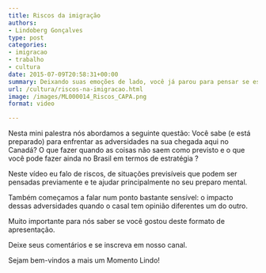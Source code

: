 ```yaml
---
title: Riscos da imigração
authors:
- Lindoberg Gonçalves
type: post
categories:
- imigracao
- trabalho
- cultura
date: 2015-07-09T20:58:31+00:00
summary: Deixando suas emoções de lado, você já parou para pensar se está realmente pronto para o que vai encontrar no Canadá?
url: /cultura/riscos-na-imigracao.html
image: /images/ML000014_Riscos_CAPA.png
format: video

---
```

Nesta mini palestra nós abordamos a seguinte questão: Você sabe (e está preparado) para enfrentar as adversidades na sua chegada aqui no Canadá? O que fazer quando as coisas não saem como previsto e o que você pode fazer ainda no Brasil em termos de estratégia ?

Neste vídeo eu falo de riscos, de situações previsíveis que podem ser pensadas previamente e te ajudar principalmente no seu preparo mental.

Também começamos a falar num ponto bastante sensível: o impacto dessas adversidades quando o casal tem opinião diferentes um do outro.

Muito importante para nós saber se você gostou deste formato de apresentação.

Deixe seus comentários e se inscreva em nosso canal.

Sejam bem-vindos a mais um Momento Lindo!